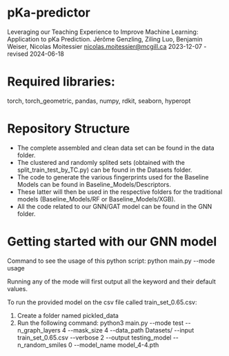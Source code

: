 # pKa-predictor
Leveraging our Teaching Experience to Improve Machine Learning: Application to pKa Prediction.
Jérôme Genzling, Ziling Luo, Benjamin Weiser, Nicolas Moitessier
nicolas.moitessier@mcgill.ca
2023-12-07 - revised 2024-06-18

# Required libraries:
torch, torch_geometric, pandas, numpy, rdkit, seaborn, hyperopt

# Repository Structure

- The complete assembled and clean data set can be found in the data folder.
- The clustered and randomly splited sets (obtained with the split_train_test_by_TC.py) can be found in the Datasets folder.
- The code to generate the various fingerprints used for the Baseline Models can be found in Baseline_Models/Descriptors.
- These latter will then be used in the respective folders for the traditional models (Baseline_Models/RF or Baseline_Models/XGB).
- All the code related to our GNN/GAT model can be found in the GNN folder.

# Getting started with our GNN model
Command to see the usage of this python script:
python main.py --mode usage

Running any of the mode will first output all the keyword and their default values.

To run the provided model on the csv file called train_set_0.65.csv:
1. Create a folder named pickled_data
2. Run the following command:
python3 main.py --mode test --n_graph_layers 4 --mask_size 4 --data_path Datasets/ --input train_set_0.65.csv --verbose 2 --output testing_model --n_random_smiles 0 --model_name model_4-4.pth

